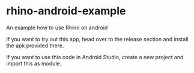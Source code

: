 # rhino-android-example
An example how to use Rhino on android

If you want to try out this app, head over to the release section and install the apk provided there.

If you want to use this code in Android Studio, create a new project and import this as module.
